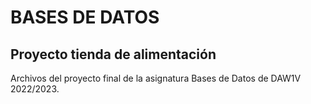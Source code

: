 # BASES DE DATOS 
## Proyecto tienda de alimentación
Archivos del proyecto final de la asignatura Bases de Datos de DAW1V 2022/2023.
